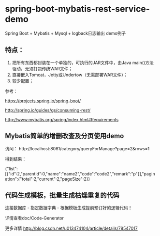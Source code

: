 # spring-boot-mybatis-rest-service-demo
Spring Boot + Mybatis + Mysql + logback日志输出 demo例子

## 特点：
1. 把所有东西都封装在一个单独的，可执行的JAR文件中，由Java main()方法驱动，无须打包传统WAR文件；
2. 直接嵌入Tomcat，Jetty或Undertow（无需部署WAR文件）；
3. 较少配置；

参考：

https://projects.spring.io/spring-boot/

http://spring.io/guides/gs/consuming-rest/

http://www.mybatis.org/spring/index.html#Requirements


## Mybatis简单的增删改查及分页使用demo

访问： 
http://localhost:8081/category/queryForManage?page=2&rows=1

得到结果：

{"list":[{"id":2,"parentid":0,"name":"name2","code":"code2","remark":"p"}],"pagination":{"total":2,"current":2,"pageSize":2}}

## 代码生成模板，批量生成枯燥重复的代码
连接数据库 - 指定数据字典 - 根据模板生成提前预订好的逻辑代码！

详情查看doc/Code-Generator

更多详情 http://blog.csdn.net/u013474104/article/details/78547017
